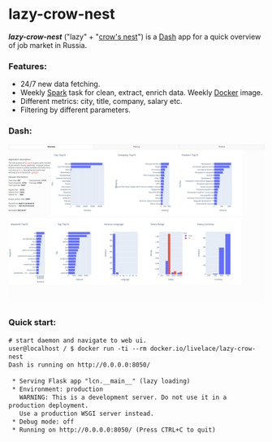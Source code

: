 # lazy-crow-nest


***lazy-crow-nest*** ("lazy" + "[crow's nest](https://en.wikipedia.org/wiki/Crow%27s_nest)") is a [Dash](https://github.com/plotly/dash) app for a quick overview
of job market in Russia.

### Features:

* 24/7 new data fetching.
* Weekly [Spark](https://spark.apache.org/) task for clean, extract, enrich data. Weekly [Docker](https://hub.docker.com/r/livelace/lazy-crow-nest) image.
* Different metrics: city, title, company, salary etc.
* Filtering by different parameters.

### Dash:
![overview](assets/overview.png)


### Quick start:

```shell script
# start daemon and navigate to web ui.
user@localhost / $ docker run -ti --rm docker.io/livelace/lazy-crow-nest
Dash is running on http://0.0.0.0:8050/

 * Serving Flask app "lcn.__main__" (lazy loading)
 * Environment: production
   WARNING: This is a development server. Do not use it in a production deployment.
   Use a production WSGI server instead.
 * Debug mode: off
 * Running on http://0.0.0.0:8050/ (Press CTRL+C to quit)
```
